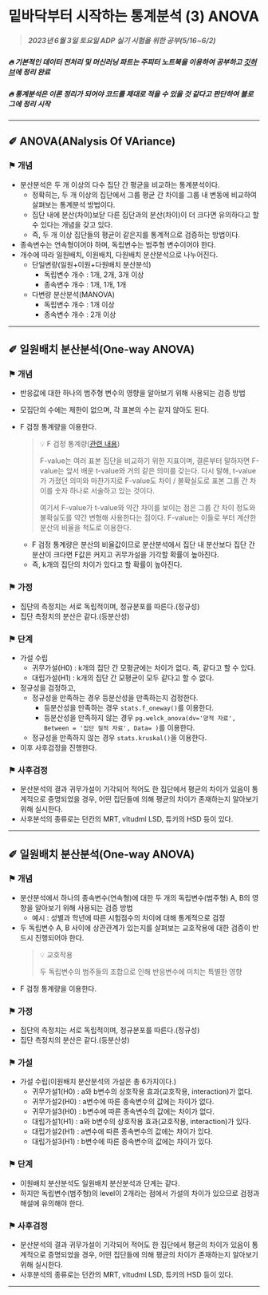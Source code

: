 # 밑바닥부터 시작하는 통계분석 (3) ANOVA

> ##### 2023년 6월 3일 토요일 ADP 실기 시험을 위한 공부(5/16~6/2)
##### 🔥 기본적인 데이터 전처리 및 머신러닝 파트는 주피터 노트북을 이용하여 공부하고 [깃허브](https://github.com/DMIS0126/ADP/tree/main/Private_Study)에 정리 완료
##### 🔥 통계분석은 이론 정리가 되어야 코드를 제대로 적을 수 있을 것 같다고 판단하여 블로그에 정리 시작

---

## ✐ ANOVA(ANalysis Of VAriance)
### ⚑ 개념
* 분산분석은 두 개 이상의 다수 집단 간 평균을 비교하는 통계분석이다.
  * 정확히는, 두 개 이상의 집단에서 그룹 평균 간 차이를 그룹 내 변동에 비교하여 살펴보는 통계분석 방법이다.
  * 집단 내에 분산(차이)보닫 다른 집단과의 분산(차이)이 더 크다면 유의하다고 할 수 있다는 개념을 갖고 있다.
  * 즉, 두 개 이상 집단들의 평균이 같은지를 통계적으로 검증하는 방법이다.
* 종속변수는 연속형이어야 하며, 독립변수는 범주형 변수이어야 한다.
* 개수에 따라 일원배치, 이원배치, 다원배치 분산분석으로 나누어진다.
  * 단일변량(일원+이원+다원배치 분산분석)
    * 독립변수 개수 : 1개, 2개, 3개 이상
    * 종속변수 개수 : 1개, 1개, 1개
  * 다변량 분산분석(MANOVA)
    * 독립변수 개수 : 1개 이상
    * 종속변수 개수 : 2개 이상
---
## ✐ 일원배치 분산분석(One-way ANOVA)
### ⚑ 개념
* 반응값에 대한 하나의 범주형 변수의 영향을 알아보기 위해 사용되는 검증 방법
* 모집단의 수에는 제한이 없으며, 각 표본의 수는 같지 않아도 된다.
* F 검정 통계량을 이용한다.
  > 💡 F 검정 통계량([관련 내용](https://angeloyeo.github.io/2020/02/29/ANOVA.html))
  >
  > F-value는 여러 표본 집단을 비교하기 위한 지표이며, 결론부터 말하자면 F-value는 앞서 배운 t-value와 거의 같은 의미를 갖는다. 
  > 다시 말해, t-value가 가졌던 의미와 마찬가지로 F-value도 차이 / 불확실도로 표본 그룹 간 차이를 숫자 하나로 서술하고 있는 것이다.
  > 
  > 여기서 F-value가 t-value와 약간 차이를 보이는 점은 그룹 간 차이 정도와 불확실도를 약간 변형해 사용한다는 점이다. F-value는 이들로 부터 계산한 분산의 비율을 척도로 이용한다.
  
  * F 검정 통계량은 분산의 비율값이므로 분산분석에서 집단 내 분산보다 집단 간 분산이 크다면 F값은 커지고 귀무가설을 기각할 확률이 높아진다.
  * 즉, k개의 집단의 차이가 있다고 할 확률이 높아진다.

### ⚑ 가정
* 집단의 측정치는 서로 독립적이며, 정규분포를 따른다.(정규성)
* 집단 측정치의 분산은 같다.(등분산성)


### ⚑ 단계
* 가설 수립
  * 귀무가설(H0) : k개의 집단 간 모평균에는 차이가 없다. 즉, 같다고 할 수 있다.
  * 대립가설(H1) : k개의 집단 간 모평균이 모두 같다고 할 수 없다.
* 정규성을 검정하고,
  * 정규성을 만족하는 경우 등분산성을 만족하는지 검정한다.
    * 등분산성을 만족하는 경우 `stats.f_oneway()`를 이용한다.
    * 등분산성을 만족하지 않는 경우 `pg.welck_anova(dv='양적 자료', Between = '집단 질적 자료', Data= )`를 이용한다.
  * 정규성을 만족하지 않는 경우 `stats.kruskal()`을 이용한다.
* 이후 사후검정을 진행한다.

### ⚑ 사후검정
* 분산분석의 결과 귀무가설이 기각되어 적어도 한 집단에서 평균의 차이가 있음이 통계적으로 증명되었을 경우, 어떤 집단들에 의해 평균의 차이가 존재하는지 알아보기 위해 실시한다.
* 사후분석의 종류로는 던칸의 MRT, vltudml LSD, 튜키의 HSD 등이 있다.

---

## ✐ 일원배치 분산분석(One-way ANOVA)
### ⚑ 개념
* 분산분석에서 하나의 종속변수(연속형)에 대한 두 개의 독립변수(범주형) A, B의 영향을 알아보기 위해 사용되는 검증 방법
  * 예시 : 성별과 학년에 따른 시험점수의 차이에 대해 통계적으로 검정
* 두 독립변수 A, B 사이에 상관관계가 있는지를 살펴보는 교호작용에 대한 검증이 반드시 진행되어야 한다.
  > 💡 교호작용
  > 
  > 두 독립변수의 범주들의 조합으로 인해 반응변수에 미치는 특별한 영향
* F 검정 통계량을 이용한다.

### ⚑ 가정
* 집단의 측정치는 서로 독립적이며, 정규분포를 따른다.(정규성)
* 집단 측정치의 분산은 같다.(등분산성)


### ⚑ 가설
* 가설 수립(이원배치 분산분석의 가설은 총 6가지이다.)
  * 귀무가설1(H0) : a와 b변수의 상호작용 효과(교호작용, interaction)가 없다.
  * 귀무가설2(H0) : a변수에 따른 종속변수의 값에는 차이가 없다.
  * 귀무가설3(H0) : b변수에 따른 종속변수의 값에는 차이가 없다.
  * 대립가설1(H1) : a와 b변수의 상호작용 효과(교호작용, interaction)가 있다.
  * 대립가설2(H1) : a변수에 따른 종속변수의 값에는 차이가 있다.
  * 대립가설3(H1) : b변수에 따른 종속변수의 값에는 차이가 있다.

### ⚑ 단계
* 이원배치 분산분석도 일원배치 분산분석과 단계는 같다.
* 하지만 독립변수(범주형)의 level이 2개라는 점에서 가설의 차이가 있으므로 검정과 해설에 유의해야 한다.


### ⚑ 사후검정
* 분산분석의 결과 귀무가설이 기각되어 적어도 한 집단에서 평균의 차이가 있음이 통계적으로 증명되었을 경우, 어떤 집단들에 의해 평균의 차이가 존재하는지 알아보기 위해 실시한다.
* 사후분석의 종류로는 던칸의 MRT, vltudml LSD, 튜키의 HSD 등이 있다.




---